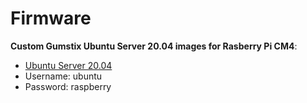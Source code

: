 # Firmware

__Custom Gumstix Ubuntu Server 20.04 images for Rasberry Pi CM4__:

* [Ubuntu Server 20.04](https://gumstix-ubuntu.s3-us-west-2.amazonaws.com/2020-10-18/raspberrypi-cm4/rosbuntu_cm4_i2.img.gz)
* Username: ubuntu
* Password: raspberry
